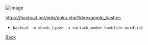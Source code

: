![image](https://github.com/user-attachments/assets/336d6e8d-c03b-4cf0-9062-6485fe9878b7)

https://hashcat.net/wiki/doku.php?id=example_hashes
- `hashcat -m <hash_type> -a <attack_mode> hashfile wordlist`

[Back](../README.md)
